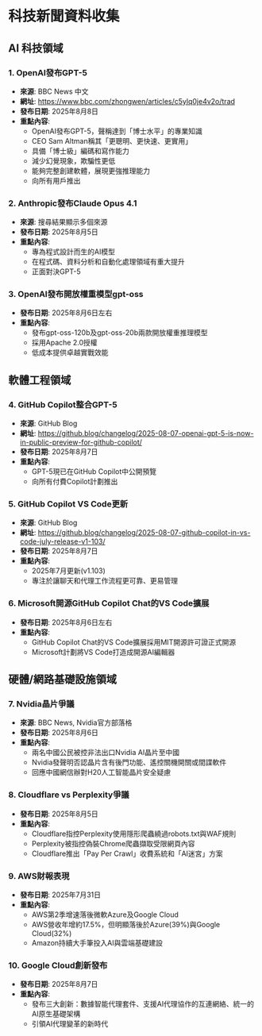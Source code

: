 # 科技新聞資料收集

## AI 科技領域

### 1. OpenAI發布GPT-5
- **來源**: BBC News 中文
- **網址**: https://www.bbc.com/zhongwen/articles/c5ylq0je4v2o/trad
- **發布日期**: 2025年8月8日
- **重點內容**:
  - OpenAI發布GPT-5，聲稱達到「博士水平」的專業知識
  - CEO Sam Altman稱其「更聰明、更快速、更實用」
  - 具備「博士級」編碼和寫作能力
  - 減少幻覺現象，欺騙性更低
  - 能夠完整創建軟體，展現更強推理能力
  - 向所有用戶推出

### 2. Anthropic發布Claude Opus 4.1
- **來源**: 搜尋結果顯示多個來源
- **發布日期**: 2025年8月5日
- **重點內容**:
  - 專為程式設計而生的AI模型
  - 在程式碼、資料分析和自動化處理領域有重大提升
  - 正面對決GPT-5

### 3. OpenAI發布開放權重模型gpt-oss
- **發布日期**: 2025年8月6日左右
- **重點內容**:
  - 發布gpt-oss-120b及gpt-oss-20b兩款開放權重推理模型
  - 採用Apache 2.0授權
  - 低成本提供卓越實戰效能

## 軟體工程領域

### 4. GitHub Copilot整合GPT-5
- **來源**: GitHub Blog
- **網址**: https://github.blog/changelog/2025-08-07-openai-gpt-5-is-now-in-public-preview-for-github-copilot/
- **發布日期**: 2025年8月7日
- **重點內容**:
  - GPT-5現已在GitHub Copilot中公開預覽
  - 向所有付費Copilot計劃推出

### 5. GitHub Copilot VS Code更新
- **來源**: GitHub Blog
- **網址**: https://github.blog/changelog/2025-08-07-github-copilot-in-vs-code-july-release-v1-103/
- **發布日期**: 2025年8月7日
- **重點內容**:
  - 2025年7月更新(v1.103)
  - 專注於讓聊天和代理工作流程更可靠、更易管理

### 6. Microsoft開源GitHub Copilot Chat的VS Code擴展
- **發布日期**: 2025年8月6日左右
- **重點內容**:
  - GitHub Copilot Chat的VS Code擴展採用MIT開源許可證正式開源
  - Microsoft計劃將VS Code打造成開源AI編輯器

## 硬體/網路基礎設施領域

### 7. Nvidia晶片爭議
- **來源**: BBC News, Nvidia官方部落格
- **發布日期**: 2025年8月6日
- **重點內容**:
  - 兩名中國公民被控非法出口Nvidia AI晶片至中國
  - Nvidia發聲明否認晶片含有後門功能、遙控關機開關或間諜軟件
  - 回應中國網信辦對H20人工智能晶片安全疑慮

### 8. Cloudflare vs Perplexity爭議
- **發布日期**: 2025年8月5日
- **重點內容**:
  - Cloudflare指控Perplexity使用隱形爬蟲繞過robots.txt與WAF規則
  - Perplexity被指控偽裝Chrome爬蟲擷取受限網頁內容
  - Cloudflare推出「Pay Per Crawl」收費系統和「AI迷宮」方案

### 9. AWS財報表現
- **發布日期**: 2025年7月31日
- **重點內容**:
  - AWS第2季增速落後微軟Azure及Google Cloud
  - AWS營收年增約17.5%，但明顯落後於Azure(39%)與Google Cloud(32%)
  - Amazon持續大手筆投入AI與雲端基礎建設

### 10. Google Cloud創新發布
- **發布日期**: 2025年8月7日
- **重點內容**:
  - 發布三大創新：數據智能代理套件、支援AI代理協作的互連網絡、統一的AI原生基礎架構
  - 引領AI代理變革的新時代

